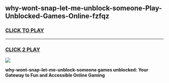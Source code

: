 
## why-wont-snap-let-me-unblock-someone-Play-Unblocked-Games-Online-fzfqz
<h3>
<a href="https://premium76.site?title=why-wont-snap-let-me-unblock-someone&ref=25A">CLICK TO PLAY</a></h3>
<hr>

<h3>
<a href="https://premium76.site?title=why-wont-snap-let-me-unblock-someone&ref=25A">CLICK 2 PLAY</a>
  
</h3>

<a href="https://premium76.site?title=why-wont-snap-let-me-unblock-someone&ref=25A"><img src="https://clearcache.store/games.png"></a>


**why-wont-snap-let-me-unblock-someone games unblocked: Your Gateway to Fun and Accessible Online Gaming**
